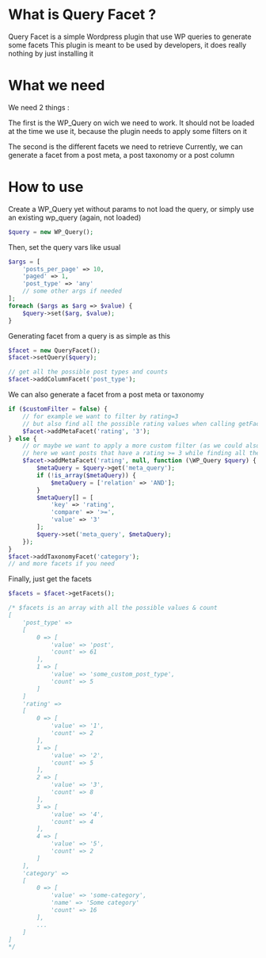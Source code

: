 # What is Query Facet ?

Query Facet is a simple Wordpress plugin that use WP queries to generate some facets
This plugin is meant to be used by developers, it does really nothing by just installing it

# What we need

We need 2 things :

The first is the WP_Query on wich we need to work.
It should not be loaded at the time we use it, because the plugin needs to apply some filters on it

The second is the different facets we need to retrieve
Currently, we can generate a facet from a post meta, a post taxonomy or a post column

# How to use

Create a WP_Query yet without params to not load the query, or simply use an existing wp_query (again, not loaded)
```php
$query = new WP_Query();
```
Then, set the query vars like usual
```php
$args = [
    'posts_per_page' => 10,
    'paged' => 1,
    'post_type' => 'any'
    // some other args if needed
];
foreach ($args as $arg => $value) {
    $query->set($arg, $value);
}
```
Generating facet from a query is as simple as this
```php
$facet = new QueryFacet();
$facet->setQuery($query);

// get all the possible post types and counts
$facet->addColumnFacet('post_type');
```
We can also generate a facet from a post meta or taxonomy 
```php
if ($customFilter = false) {
    // for example we want to filter by rating=3
    // but also find all the possible rating values when calling getFacets()
    $facet->addMetaFacet('rating', '3');
} else {
    // or maybe we want to apply a more custom filter (as we could also do with columns and taxonomies)
    // here we want posts that have a rating >= 3 while finding all the possible rating values
    $facet->addMetaFacet('rating', null, function (\WP_Query $query) {
        $metaQuery = $query->get('meta_query');
        if (!is_array($metaQuery)) {
            $metaQuery = ['relation' => 'AND'];
        }
        $metaQuery[] = [
            'key' => 'rating',
            'compare' => '>=',
            'value' => '3'
        ];
        $query->set('meta_query', $metaQuery);
    });
}
$facet->addTaxonomyFacet('category');
// and more facets if you need
```
Finally, just get the facets
```php
$facets = $facet->getFacets();

/* $facets is an array with all the possible values & count
[
    'post_type' => 
    [
		0 => [
			'value' => 'post',
			'count' => 61
		],
		1 => [
			'value' => 'some_custom_post_type',
			'count' => 5
		]
    ]
	'rating' => 
    [
		0 => [
			'value' => '1',
			'count' => 2
		],
		1 => [
			'value' => '2',
			'count' => 5
		],
		2 => [
			'value' => '3',
			'count' => 8
		],
		3 => [
			'value' => '4',
			'count' => 4
		],
		4 => [
			'value' => '5',
			'count' => 2
		]
    ],
	'category' => 
    [
		0 => [
			'value' => 'some-category',
			'name' => 'Some category'
			'count' => 16
		],
		... 
    ]
]
*/
```